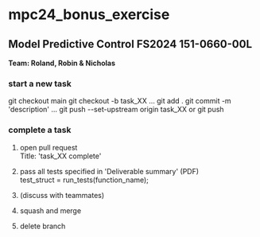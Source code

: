 # mpc24_bonus_exercise

## Model Predictive Control FS2024 151-0660-00L

**Team: Roland, Robin & Nicholas**

### start a new task

git checkout main
git checkout -b task_XX
...
git add .
git commit -m 'description'
...
git push --set-upstream origin task_XX
or
git push

### complete a task

1. open pull request <br>
Title: 'task_XX complete'

2. pass all tests specified in 'Deliverable summary' (PDF) <br>
test_struct = run_tests(function_name);

3. (discuss with teammates)

4. squash and merge

5. delete branch

